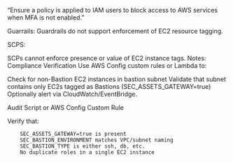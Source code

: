 “Ensure a policy is applied to IAM users to block access to AWS services when MFA is not enabled.”

Guarrails:
Guardrails do not support enforcement of EC2 resource tagging.

SCPS:

SCPs cannot enforce presence or value of EC2 instance tags.
Notes:
Compliance Verification
Use AWS Config custom rules or Lambda to:

Check for non-Bastion EC2 instances in bastion subnet
Validate that subnet contains only EC2s tagged as Bastions (SEC_ASSETS_GATEWAY=true)
Optionally alert via CloudWatch/EventBridge.

Audit Script or AWS Config Custom Rule

Verify that:

        SEC_ASSETS_GATEWAY=true is present
        SEC_BASTION_ENVIRONMENT matches VPC/subnet naming
        SEC_BASTION_TYPE is either ssh, db, etc.
        No duplicate roles in a single EC2 instance